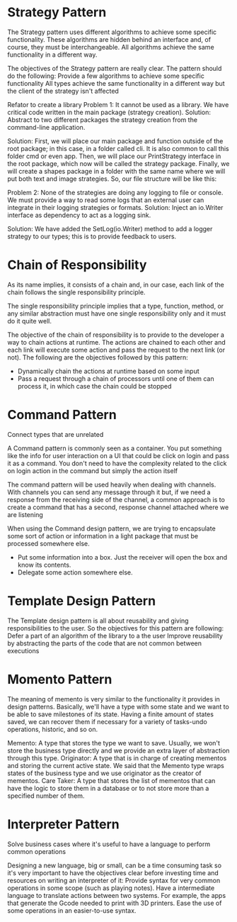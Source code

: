 # Strategy Pattern
The Strategy pattern uses different algorithms to achieve some specific functionality. These
algorithms are hidden behind an interface and, of course, they must be interchangeable. All
algorithms achieve the same functionality in a different way.

The objectives of the Strategy pattern are really clear. The pattern should do the following:
Provide a few algorithms to achieve some specific functionality
All types achieve the same functionality in a different way but the client of the
strategy isn't affected



Refator to create a library
Problem 1:
It cannot be used as a library. We have critical code written in the main package
(strategy creation). Solution: Abstract to two different packages the strategy
creation from the command-line application.

Solution:
First, we will place our main package and function
outside of the root package; in this case, in a folder called cli. It is also common to call this
folder cmd or even app. Then, we will place our PrintStrategy interface in the root
package, which now will be called the strategy package. Finally, we will create a shapes
package in a folder with the same name where we will put both text and image strategies.
So, our file structure will be like this:


Problem 2: 
None of the strategies are doing any logging to file or console. We must provide a
way to read some logs that an external user can integrate in their logging
strategies or formats. Solution: Inject an io.Writer interface as dependency to
act as a logging sink.

Solution:
We have added the SetLog(io.Writer) method to add a logger strategy to our types; this
is to provide feedback to users.


# Chain of Responsibility
As its name implies, it consists of a chain and, in our case, each link of the chain follows the single responsibility principle.

The single responsibility principle implies that a type, function, method, or any similar
abstraction must have one single responsibility only and it must do it quite well.

The objective of the chain of responsibility is to provide to the developer a way to chain
actions at runtime. The actions are chained to each other and each link will execute some
action and pass the request to the next link (or not). The following are the objectives
followed by this pattern:
- Dynamically chain the actions at runtime based on some input
- Pass a request through a chain of processors until one of them can process it, in which case the chain could be stopped


# Command Pattern
Connect types that are unrelated 

A Command pattern is commonly seen as a container. You put something like the info for
user interaction on a UI that could be click on login and pass it as a command. You
don't need to have the complexity related to the click on login action in the command
but simply the action itself

The command pattern will be used heavily when dealing with channels. With channels you
can send any message through it but, if we need a response from the receiving side of the
channel, a common approach is to create a command that has a second, response channel
attached where we are listening

When using the Command design pattern, we are trying to encapsulate some sort of action
or information in a light package that must be processed somewhere else.
- Put some information into a box. Just the receiver will open the box and know its
contents.
- Delegate some action somewhere else.


# Template Design Pattern

The Template design pattern is all about reusability and giving responsibilities to the user.
So the objectives for this pattern are following:
Defer a part of an algorithm of the library to a the user
Improve reusability by abstracting the parts of the code that are not common
between executions


# Momento Pattern

The meaning of memento is very similar to the functionality it provides in design patterns.
Basically, we'll have a type with some state and we want to be able to save milestones of its
state. Having a finite amount of states saved, we can recover them if necessary for a variety
of tasks-undo operations, historic, and so on.

Memento: A type that stores the type we want to save. Usually, we won't store
the business type directly and we provide an extra layer of abstraction through
this type.
Originator: A type that is in charge of creating mementos and storing the current
active state. We said that the Memento type wraps states of the business type and
we use originator as the creator of mementos.
Care Taker: A type that stores the list of mementos that can have the logic to
store them in a database or to not store more than a specified number of them.

# Interpreter Pattern
Solve business cases where it's useful to have a language to perform common operations

Designing a new language, big or small, can be a time consuming task so it's very important
to have the objectives clear before investing time and resources on writing an interpreter of
it:
Provide syntax for very common operations in some scope (such as playing
notes).
Have a intermediate language to translate actions between two systems. For
example, the apps that generate the Gcode needed to print with 3D printers.
Ease the use of some operations in an easier-to-use syntax.